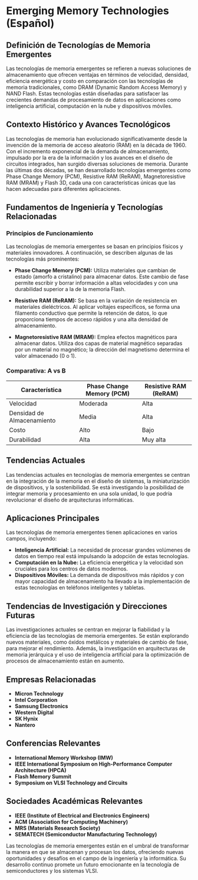 # Emerging Memory Technologies (Español)

## Definición de Tecnologías de Memoria Emergentes

Las tecnologías de memoria emergentes se refieren a nuevas soluciones de almacenamiento que ofrecen ventajas en términos de velocidad, densidad, eficiencia energética y costo en comparación con las tecnologías de memoria tradicionales, como DRAM (Dynamic Random Access Memory) y NAND Flash. Estas tecnologías están diseñadas para satisfacer las crecientes demandas de procesamiento de datos en aplicaciones como inteligencia artificial, computación en la nube y dispositivos móviles.

## Contexto Histórico y Avances Tecnológicos

Las tecnologías de memoria han evolucionado significativamente desde la invención de la memoria de acceso aleatorio (RAM) en la década de 1960. Con el incremento exponencial de la demanda de almacenamiento, impulsado por la era de la información y los avances en el diseño de circuitos integrados, han surgido diversas soluciones de memoria. Durante las últimas dos décadas, se han desarrollado tecnologías emergentes como Phase Change Memory (PCM), Resistive RAM (ReRAM), Magnetoresistive RAM (MRAM) y Flash 3D, cada una con características únicas que las hacen adecuadas para diferentes aplicaciones.

## Fundamentos de Ingeniería y Tecnologías Relacionadas

### Principios de Funcionamiento

Las tecnologías de memoria emergentes se basan en principios físicos y materiales innovadores. A continuación, se describen algunas de las tecnologías más prominentes:

- **Phase Change Memory (PCM):** Utiliza materiales que cambian de estado (amorfo a cristalino) para almacenar datos. Este cambio de fase permite escribir y borrar información a altas velocidades y con una durabilidad superior a la de la memoria Flash.

- **Resistive RAM (ReRAM):** Se basa en la variación de resistencia en materiales dieléctricos. Al aplicar voltajes específicos, se forma una filamento conductivo que permite la retención de datos, lo que proporciona tiempos de acceso rápidos y una alta densidad de almacenamiento.

- **Magnetoresistive RAM (MRAM):** Emplea efectos magnéticos para almacenar datos. Utiliza dos capas de material magnético separadas por un material no magnético; la dirección del magnetismo determina el valor almacenado (0 o 1).

### Comparativa: A vs B

| Característica       | Phase Change Memory (PCM) | Resistive RAM (ReRAM) |
|----------------------|---------------------------|-----------------------|
| Velocidad            | Moderada                  | Alta                  |
| Densidad de Almacenamiento | Media                | Alta                  |
| Costo                | Alto                      | Bajo                  |
| Durabilidad          | Alta                      | Muy alta              |

## Tendencias Actuales

Las tendencias actuales en tecnologías de memoria emergentes se centran en la integración de la memoria en el diseño de sistemas, la miniaturización de dispositivos, y la sostenibilidad. Se está investigando la posibilidad de integrar memoria y procesamiento en una sola unidad, lo que podría revolucionar el diseño de arquitecturas informáticas.

## Aplicaciones Principales

Las tecnologías de memoria emergentes tienen aplicaciones en varios campos, incluyendo:

- **Inteligencia Artificial:** La necesidad de procesar grandes volúmenes de datos en tiempo real está impulsando la adopción de estas tecnologías.
- **Computación en la Nube:** La eficiencia energética y la velocidad son cruciales para los centros de datos modernos.
- **Dispositivos Móviles:** La demanda de dispositivos más rápidos y con mayor capacidad de almacenamiento ha llevado a la implementación de estas tecnologías en teléfonos inteligentes y tabletas.

## Tendencias de Investigación y Direcciones Futuras

Las investigaciones actuales se centran en mejorar la fiabilidad y la eficiencia de las tecnologías de memoria emergentes. Se están explorando nuevos materiales, como óxidos metálicos y materiales de cambio de fase, para mejorar el rendimiento. Además, la investigación en arquitecturas de memoria jerárquica y el uso de inteligencia artificial para la optimización de procesos de almacenamiento están en aumento.

## Empresas Relacionadas

- **Micron Technology**
- **Intel Corporation**
- **Samsung Electronics**
- **Western Digital**
- **SK Hynix**
- **Nantero**

## Conferencias Relevantes

- **International Memory Workshop (IMW)**
- **IEEE International Symposium on High-Performance Computer Architecture (HPCA)**
- **Flash Memory Summit**
- **Symposium on VLSI Technology and Circuits**

## Sociedades Académicas Relevantes

- **IEEE (Institute of Electrical and Electronics Engineers)**
- **ACM (Association for Computing Machinery)**
- **MRS (Materials Research Society)**
- **SEMATECH (Semiconductor Manufacturing Technology)**

Las tecnologías de memoria emergentes están en el umbral de transformar la manera en que se almacenan y procesan los datos, ofreciendo nuevas oportunidades y desafíos en el campo de la ingeniería y la informática. Su desarrollo continuo promete un futuro emocionante en la tecnología de semiconductores y los sistemas VLSI.